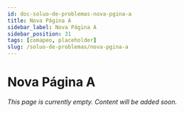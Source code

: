 ```yaml
---
id: doc-soluo-de-problemas-nova-pgina-a
title: Nova Página A
sidebar_label: Nova Página A
sidebar_position: 31
tags: [comapeo, placeholder]
slug: /soluo-de-problemas/nova-pgina-a
---
```


# Nova Página A

*This page is currently empty. Content will be added soon.*

